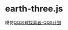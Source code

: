 # earth-three.js
模仿[QQ地球探索者-QQX计划](https://wa.qq.com/xplan/earth/index.html?_wv=5&_wwv=4&adtag=wx&from=singlemessage&isappinstalled=0)